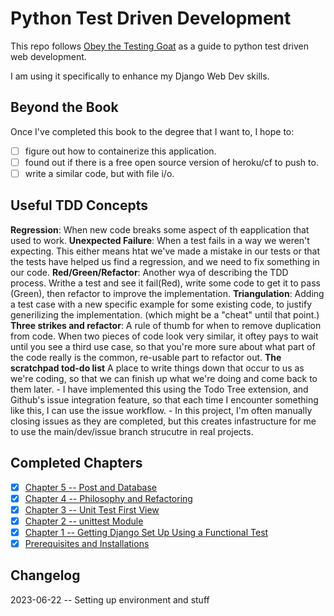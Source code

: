 # Python Test Driven Development

This repo follows [Obey the Testing Goat](https://www.obeythetestinggoat.com/pages/book.html#toc) as a guide to python test driven web development.

I am using it specifically to enhance my Django Web Dev skills.

## Beyond the Book

Once I've completed this book to the degree that I want to, I hope to:

- [ ] figure out how to containerize this application.
- [ ] found out if there is a free open source version of heroku/cf to push to.
- [ ] write a similar code, but with file i/o.

## Useful TDD Concepts

**Regression**: When new code breaks some aspect of th eapplication that used to work.
**Unexpected Failure**: When a test fails in a way we weren't expecting.  This either means htat we've made a mistake in our tests or that the tests have helped us find a regression, and we need to fix something in our code.
**Red/Green/Refactor**: Another wya of describing the TDD process.  Writhe a test and see it fail(Red), write some code to get it to pass (Green), then refactor to improve the implementation.
**Triangulation**: Adding a test case with a new specific example for some existing code, to justify generilizing the implementation. (which might be a "cheat" until that point.)
**Three strikes and refactor**: A rule of thumb for when to remove duplication from code.  When two pieces of code look very similar, it oftey pays to wait until you see a third use case, so that you're more sure about what part of the code really is the common, re-usable part to refactor out.
**The scratchpad tod-do list** A place to write things down that occur to us as we're coding, so that we can finish up what we're doing and come back to them later.
    - I have implemented this using the Todo Tree extension, and Github's issue integration feature, so that each time I encounter something like this, I can use the issue workflow.
    - In this project, I'm often manually closing issues as they are completed, but this creates infastructure for me to use the main/dev/issue branch strucutre in real projects.

## Completed Chapters

- [x] [Chapter 5 -- Post and Database][Chapter 5]
- [x] [Chapter 4 -- Philosophy and Refactoring][Chapter 4]
- [x] [Chapter 3 -- Unit Test First View][Chapter 3]
- [x] [Chapter 2 -- unittest Module][Chapter 2]
- [x] [Chapter 1 -- Getting Django Set Up Using a Functional Test][Chapter 1]
- [x] [Prerequisites and Installations][Chapter 0]

## Changelog

2023-06-22 -- Setting up environment and stuff

[Chapter 0]: https://www.obeythetestinggoat.com/book/pre-requisite-installations.html
[Chapter 1]: https://www.obeythetestinggoat.com/book/chapter_01.html
[Chapter 2]: https://www.obeythetestinggoat.com/book/chapter_02_unittest.html
[Chapter 3]: https://www.obeythetestinggoat.com/book/chapter_unit_test_first_view.html
[Chapter 4]: https://www.obeythetestinggoat.com/book/chapter_philosophy_and_refactoring.html
[Chapter 5]: https://www.obeythetestinggoat.com/book/chapter_post_and_database.html
